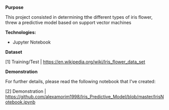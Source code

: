 **Purpose**

This project consisted in determining tthe different types of iris flower, threw a predictive model based on support vector machines

**Technologies:**

- Jupyter Notebook 

**Dataset**

[1] Training/Test | https://en.wikipedia.org/wiki/Iris_flower_data_set

**Demonstration**

For further details, please read the following notebook that I've created:

[2] Demonstration | https://github.com/alexamorim1998/Iris_Predictive_Model/blob/master/IrisNotebook.ipynb

